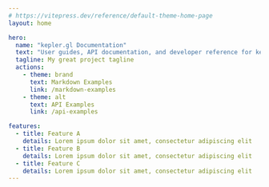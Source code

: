 ```yaml
---
# https://vitepress.dev/reference/default-theme-home-page
layout: home

hero:
  name: "kepler.gl Documentation"
  text: "User guides, API documentation, and developer reference for kepler.gl"
  tagline: My great project tagline
  actions:
    - theme: brand
      text: Markdown Examples
      link: /markdown-examples
    - theme: alt
      text: API Examples
      link: /api-examples

features:
  - title: Feature A
    details: Lorem ipsum dolor sit amet, consectetur adipiscing elit
  - title: Feature B
    details: Lorem ipsum dolor sit amet, consectetur adipiscing elit
  - title: Feature C
    details: Lorem ipsum dolor sit amet, consectetur adipiscing elit
---
```


